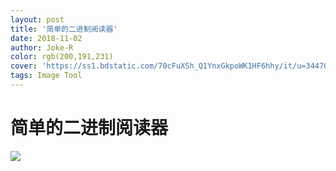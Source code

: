 ```yaml
---
layout: post
title: '简单的二进制阅读器'
date: 2018-11-02
author: Joke-R
color: rgb(200,191,231)
cover: 'https://ss1.bdstatic.com/70cFuXSh_Q1YnxGkpoWK1HF6hhy/it/u=3447035720,1338887755&fm=26&gp=0.jpg'
tags: Image Tool
---
```


# 简单的二进制阅读器

![](https://github.com/Joke-Lin/Joke-Lin.github.io/blob/master/_posts/resource/Binary.jpg?raw=true)